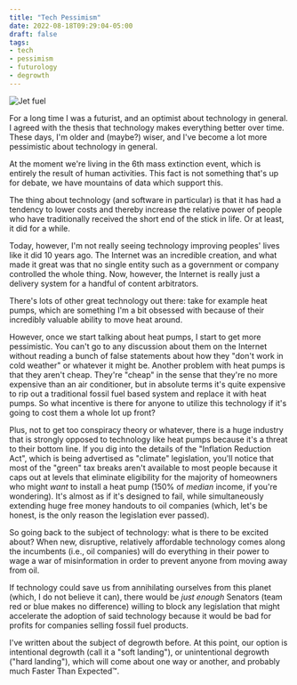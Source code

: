 ```yaml
---
title: "Tech Pessimism"
date: 2022-08-18T09:29:04-05:00
draft: false
tags:
- tech
- pessimism
- futurology
- degrowth
---
```

![Jet fuel](cover.jpg "Can our fossil fuel machines save us from the problem created by fossil fuels? 🤔")

For a long time I was a futurist, and an optimist about technology in general. I
agreed with the thesis that technology makes everything better over time. These
days, I'm older and (maybe?) wiser, and I've become a lot more pessimistic about
technology in general.

At the moment we're living in the 6th mass extinction event, which is entirely
the result of human activities. This fact is not something that's up for debate,
we have mountains of data which support this.

The thing about technology (and software in particular) is that it has had a
tendency to lower costs and thereby increase the relative power of people who
have traditionally received the short end of the stick in life. Or at least, it
did for a while.

Today, however, I'm not really seeing technology improving peoples' lives like
it did 10 years ago. The Internet was an incredible creation, and what made it
great was that no single entity such as a government or company controlled the
whole thing. Now, however, the Internet is really just a delivery system for a
handful of content arbitrators.

There's lots of other great technology out there: take for example heat pumps,
which are something I'm a bit obsessed with because of their incredibly valuable
ability to move heat around.

However, once we start talking about heat pumps, I start to get more
pessimistic. You can't go to any discussion about them on the Internet without
reading a bunch of false statements about how they "don't work in cold weather"
or whatever it might be. Another problem with heat pumps is that they aren't
cheap. They're "cheap" in the sense that they're no more expensive than an air
conditioner, but in absolute terms it's quite expensive to rip out a traditional
fossil fuel based system and replace it with heat pumps. So what incentive is
there for anyone to utilize this technology if it's going to cost them a whole
lot up front?

Plus, not to get too conspiracy theory or whatever, there is a huge industry
that is strongly opposed to technology like heat pumps because it's a threat to
their bottom line. If you dig into the details of the "Inflation Reduction Act",
which is being advertised as "climate" legislation, you'll notice that most of
the "green" tax breaks aren't available to most people because it caps out at
levels that eliminate eligibility for the majority of homeowners who might
_want_ to install a heat pump (150% of _median_ income, if you're wondering).
It's almost as if it's designed to fail, while simultaneously extending huge
free money handouts to oil companies (which, let's be honest, is the only reason
the legislation ever passed).

So going back to the subject of technology: what is there to be excited about?
When new, disruptive, relatively affordable technology comes along the
incumbents (i.e., oil companies) will do everything in their power to wage a war
of misinformation in order to prevent anyone from moving away from oil.

If technology could save us from annihilating ourselves from this planet (which,
I do not believe it can), there would be _just enough_ Senators (team red or
blue makes no difference) willing to block any legislation that might accelerate
the adoption of said technology because it would be bad for profits for
companies selling fossil fuel products.

I've written about the subject of degrowth before. At this point, our option is
intentional degrowth (call it a "soft landing"), or unintentional degrowth
("hard landing"), which will come about one way or another, and probably much
Faster Than Expected™.
